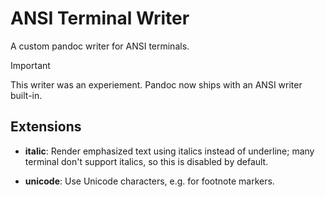 # ANSI Terminal Writer

A custom pandoc writer for ANSI terminals.

> [!IMPORTANT]
>
> This writer was an experiement. Pandoc now ships with an ANSI writer
> built-in.

## Extensions

- **italic**: Render emphasized text using italics instead of underline;
  many terminal don't support italics, so this is disabled by default.

- **unicode**: Use Unicode characters, e.g. for footnote markers.

